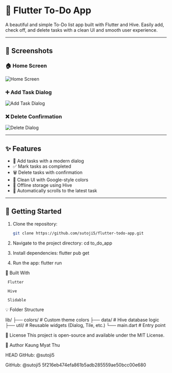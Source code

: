 # 📝 Flutter To-Do App

A beautiful and simple To-Do list app built with Flutter and Hive. Easily add, check off, and delete tasks with a clean UI and smooth user experience.

---

## 📱 Screenshots

### 🏠 Home Screen
![Home Screen](lib/screenshots/home_screen.png)

### ➕ Add Task Dialog
![Add Task Dialog](lib/screenshots/add_task_dialog.png)

### ❌ Delete Confirmation
![Delete Dialog](lib/screenshots/delete_dialog.png)

---

## ✨ Features

- 🧠 Add tasks with a modern dialog
- ✅ Mark tasks as completed
- 🗑️ Delete tasks with confirmation
- 🎨 Clean UI with Google-style colors
- 💾 Offline storage using Hive
- 📜 Automatically scrolls to the latest task

---

## 🚀 Getting Started

1. Clone the repository:
   ```bash
   git clone https://github.com/sutoji5/flutter-todo-app.git


2. Navigate to the project directory:
     cd to_do_app
   
3. Install dependencies:
     flutter pub get
  
4. Run the app:
     flutter run


🧰 Built With

     Flutter

     Hive

     Slidable

💡 Folder Structure

lib/
├── colors/             # Custom theme colors
├── data/               # Hive database logic
├── util/               # Reusable widgets (Dialog, Tile, etc.)
└── main.dart           # Entry point

📄 License
This project is open-source and available under the MIT License.

🙌 Author
Kaung Myat Thu
 
 HEAD
GitHub: @sutoji5

GitHub: @sutoji5
 5f216eb474efa861b5adb285559ae50bcc00e680
